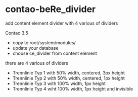 # contao-beRe_divider
add content element divider with 4 various of dividers

Contao 3.5

* copy to root/system/modules/
* update your database
* choose ce_divider from content element

there are 4 various of dividers

* Trennlinie Typ 1 with 50% width, centered, 3px height
* Trennlinie Typ 2 with 50% width, centered, 1px height
* Trennlinie Typ 3 with 100% width, 1px height
* Trennlinie Typ 4 wiht 100% width, 1px height and invisible
